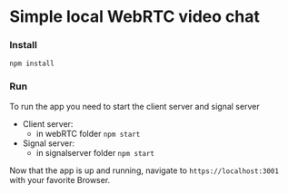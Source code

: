 # Simple local WebRTC video chat

### Install

`npm install`

### Run

To run the app you need to start the client server and signal server
 * Client server: 
    * in webRTC folder `npm start`
 * Signal server: 
    * in signalserver folder `npm start`

Now that the app is up and running, navigate to `https://localhost:3001` with your favorite Browser.

